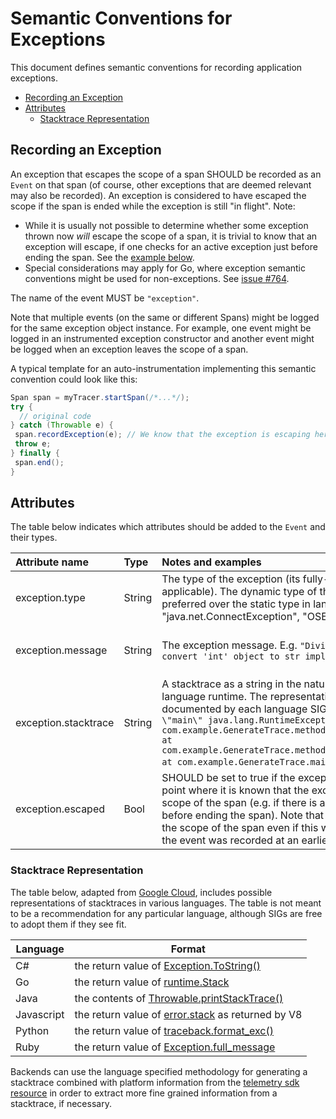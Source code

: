 # Semantic Conventions for Exceptions

This document defines semantic conventions for recording application
exceptions.

<!-- toc -->

- [Recording an Exception](#recording-an-exception)
- [Attributes](#attributes)
  - [Stacktrace Representation](#stacktrace-representation)

<!-- tocstop -->

## Recording an Exception

An exception that escapes the scope of a span SHOULD be recorded
as an `Event` on that span
(of course, other exceptions that are deemed relevant may also be recorded).
An exception is considered to have escaped the scope if the span is ended
while the exception is still "in flight". Note:

* While it is usually not possible to determine whether some exception thrown
  now *will* escape the scope of a span, it is trivial to know that an exception
  will escape, if one checks for an active exception just before ending the span.
  See the [example below](#exception-end-example).
* Special considerations may apply for Go, where exception semantic conventions
  might be used for non-exceptions.
  See [issue #764](https://github.com/open-telemetry/opentelemetry-specification/issues/764).

The name of the event MUST be `"exception"`.

Note that multiple events (on the same or different Spans) might be logged
for the same exception object instance.
For example, one event might be logged in an instrumented exception constructor
and another event might be logged when an exception leaves the scope of a span.

<a name="exception-end-example"></a>

A typical template for an auto-instrumentation implementing this semantic convention
could look like this:

```java
Span span = myTracer.startSpan(/*...*/);
try {
  // original code
} catch (Throwable e) {
 span.recordException(e); // We know that the exception is escaping here.
 throw e;
} finally {
 span.end();
}
```

## Attributes

The table below indicates which attributes should be added to the `Event` and
their types.

| Attribute name       | Type   | Notes and examples                                                                                                                                                                                                                                                                                                                                                                                                                  | Required?                                                  |
| :------------------- | :----- | :---------------------------------------------------------------------------------------------------------------------------------------------------------------------------------------------------------------------------------------------------------------------------------------------------------------------------------------------------------------------------------------------------------------------------------- | :--------------------------------------------------------- |
| exception.type       | String | The type of the exception (its fully-qualified class name, if applicable). The dynamic type of the exception should be preferred over the static type in languages that support it. E.g. "java.net.ConnectException", "OSError"                                                                                                                                                                                                     | One of `exception.type` or `exception.message` is required |
| exception.message    | String | The exception message. E.g. `"Division by zero"`, `"Can't convert 'int' object to str implicitly"`                                                                                                                                                                                                                                                                                                                                  | One of `exception.type` or `exception.message` is required |
| exception.stacktrace | String | A stacktrace as a string in the natural representation for the language runtime. The representation is to be determined and documented by each language SIG. E.g. `"Exception in thread \"main\" java.lang.RuntimeException: Test exception\n at com.example.GenerateTrace.methodB(GenerateTrace.java:13)\n at com.example.GenerateTrace.methodA(GenerateTrace.java:9)\n at com.example.GenerateTrace.main(GenerateTrace.java:5)"`. | No                                                         |
| exception.escaped | Bool | SHOULD be set to true if the exception event is recorded at a point where it is known that the exception is escaping the scope of the span (e.g. if there is an exception active just before ending the span). Note that an exception may still leave the scope of the span even if this was not set or set to false, if the event was recorded at an earlier time. | No |

### Stacktrace Representation

The table below, adapted from [Google Cloud][gcp-error-reporting], includes
possible representations of stacktraces in various languages. The table is not
meant to be a recommendation for any particular language, although SIGs are free
to adopt them if they see fit.

| Language   | Format                                                              |
| ---------- | ------------------------------------------------------------------- |
| C#         | the return value of [Exception.ToString()][csharp-stacktrace]       |
| Go         | the return value of [runtime.Stack][go-stacktrace]                  |
| Java       | the contents of [Throwable.printStackTrace()][java-stacktrace]      |
| Javascript | the return value of [error.stack][js-stacktrace] as returned by V8  |
| Python     | the return value of [traceback.format_exc()][python-stacktrace]     |
| Ruby       | the return value of [Exception.full_message][ruby-full-message]     |

Backends can use the language specified methodology for generating a stacktrace
combined with platform information from the
[telemetry sdk resource][telemetry-sdk-resource] in order to extract more fine
grained information from a stacktrace, if necessary.

[gcp-error-reporting]: https://cloud.google.com/error-reporting/reference/rest/v1beta1/projects.events/report
[java-stacktrace]: https://docs.oracle.com/javase/7/docs/api/java/lang/Throwable.html#printStackTrace%28%29
[python-stacktrace]: https://docs.python.org/3/library/traceback.html#traceback.format_exc
[js-stacktrace]: https://v8.dev/docs/stack-trace-api
[ruby-full-message]: https://ruby-doc.org/core-2.7.1/Exception.html#method-i-full_message
[csharp-stacktrace]: https://docs.microsoft.com/en-us/dotnet/api/system.exception.tostring
[go-stacktrace]: https://golang.org/pkg/runtime/debug/#Stack
[telemetry-sdk-resource]: https://github.com/open-telemetry/opentelemetry-specification/tree/master/specification/resource/semantic_conventions#telemetry-sdk
